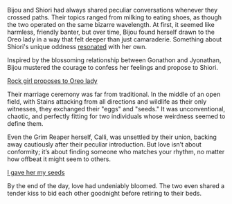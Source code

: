 <!-- title: Seeds and Eggs -->

Bijou and Shiori had always shared peculiar conversations whenever they crossed paths. Their topics ranged from milking to eating shoes, as though the two operated on the same bizarre wavelength. At first, it seemed like harmless, friendly banter, but over time, Bijou found herself drawn to the Oreo lady in a way that felt deeper than just camaraderie. Something about Shiori's unique oddness [resonated](https://www.youtube.com/live/Y2LV1PUQ0S8?feature=shared&t=4011) with her own.

Inspired by the blossoming relationship between Gonathon and Jyonathan, Bijou mustered the courage to confess her feelings and propose to Shiori.

[Rock girl proposes to Oreo lady](#embed:https://www.youtube.com/live/Y2LV1PUQ0S8?t=8385)

Their marriage ceremony was far from traditional. In the middle of an open field, with Stains attacking from all directions and wildlife as their only witnesses, they exchanged their "eggs" and "seeds." It was unconventional, chaotic, and perfectly fitting for two individuals whose weirdness seemed to define them.

Even the Grim Reaper herself, Calli, was unsettled by their union, backing away cautiously after their peculiar introduction. But love isn’t about conformity; it’s about finding someone who matches your rhythm, no matter how offbeat it might seem to others.

[I gave her my seeds](#embed:https://www.youtube.com/live/LTIq_0ykLVA?feature=shared&t=8760)

By the end of the day, love had undeniably bloomed. The two even shared a tender kiss to bid each other goodnight before retiring to their beds.